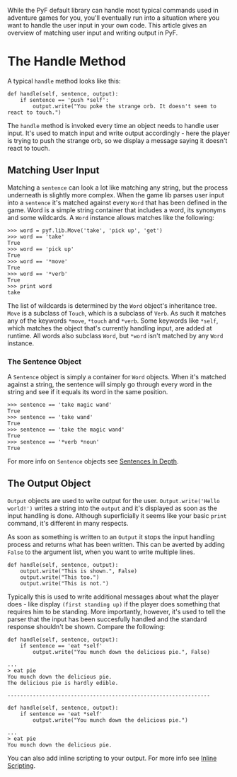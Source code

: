 While the PyF default library can handle most typical commands used in adventure games for you, you'll eventually run into a situation where you want to handle the user input in your own code. This article gives an overview of matching user input and writing output in PyF.

# The Handle Method #

A typical `handle` method looks like this:
```
def handle(self, sentence, output):
	if sentence == 'push *self':
		output.write("You poke the strange orb. It doesn't seem to react to touch.")
```

The `handle` method is invoked every time an object needs to handle user input. It's used to match input and write output accordingly - here the player is trying to push the strange orb, so we display a message saying it doesn't react to touch.

## Matching User Input ##

Matching a `sentence` can look a lot like matching any string, but the process underneath is slightly more complex. When the game lib parses user input into a `sentence` it's matched against every `Word` that has been defined in the game. Word is a simple string container that includes a word, its synonyms and some wildcards. A `Word` instance allows matches like the following:
```
>>> word = pyf.lib.Move('take', 'pick up', 'get')
>>> word == 'take'
True
>>> word == 'pick up'
True
>>> word == '*move'
True
>>> word == '*verb'
True
>>> print word
take
```
The list of wildcards is determined by the `Word` object's inheritance tree. `Move` is a subclass of `Touch`, which is a subclass of `Verb`. As such it matches any of the keywords `*move`, `*touch` and `*verb`. Some keywords like `*self`, which matches the object that's currently handling input, are added at runtime. All words also subclass `Word`, but `*word` isn't matched by any `Word` instance.

### The Sentence Object ###
A `Sentence` object is simply a container for `Word` objects. When it's matched against a string, the sentence will simply go through every word in the string and see if it equals its word in the same position.

```
>>> sentence == 'take magic wand'
True
>>> sentence == 'take wand'
True
>>> sentence == 'take the magic wand'
True
>>> sentence == '*verb *noun'
True
```

For more info on `Sentence` objects see [Sentences In Depth](Sentence.md).

## The Output Object ##
`Output` objects are used to write output for the user. `Output.write('Hello world!')` writes a string into the `output` and it's displayed as soon as the input handling is done. Although superficially it seems like your basic `print` command, it's different in many respects.

As soon as something is written to an `Output` it stops the input handling process and returns what has been written. This can be averted by adding `False` to the argument list, when you want to write multiple lines.
```
def handle(self, sentence, output):
	output.write("This is shown.", False)
	output.write("This too.")
	output.write("This is not.")
```
Typically this is used to write additional messages about what the player does - like display `(first standing up)` if the player does something that requires him to be standing. More importantly, however, it's used to tell the parser that the input has been succesfully handled and the standard response shouldn't be shown. Compare the following:
```
def handle(self, sentence, output):
	if sentence == 'eat *self'
		output.write("You munch down the delicious pie.", False)
		
...
> eat pie
You munch down the delicious pie.
The delicious pie is hardly edible.

----------------------------------------------------------------

def handle(self, sentence, output):
	if sentence == 'eat *self'
		output.write("You munch down the delicious pie.")
		
...
> eat pie
You munch down the delicious pie.
```
You can also add inline scripting to your output. For more info see [Inline Scripting](InlineScripting.md).